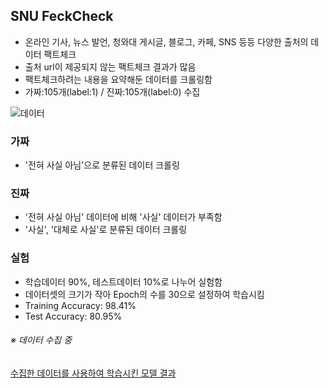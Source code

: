 ## SNU FeckCheck
- 온라인 기사, 뉴스 발언, 청와대 게시글, 블로그, 카페, SNS 등등 다양한 출처의 데이터 팩트체크
- 출처 url이 제공되지 않는 팩트체크 결과가 많음
- 팩트체크하려는 내용을 요약해둔 데이터를 크롤링함
- 가짜:105개(label:1) / 진짜:105개(label:0) 수집

![데이터](https://user-images.githubusercontent.com/60456487/96664183-2c54bf00-138d-11eb-8374-3480ed26668c.png)

### 가짜
- '전혀 사실 아님'으로 분류된 데이터 크롤링

### 진짜
- '전혀 사실 아님' 데이터에 비해 '사실' 데이터가 부족함
- '사실', '대체로 사실'로 분류된 데이터 크롤링

### 실험
- 학습데이터 90%, 테스트데이터 10%로 나누어 실험함
- 데이터셋의 크기가 작아 Epoch의 수를 30으로 설정하여 학습시킴
- Training Accuracy: 98.41%
- Test Accuracy: 80.95%

###### ※ 데이터 수집 중

[수집한 데이터를 사용하여 학습시킨 모델 결과](https://github.com/BlockchainTechnologyRnDLab/FakeNews/blob/master/Hanyoonjin/BERT/BERT_SNU_fakeNews_Data_Detection.ipynb)
